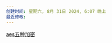 ```yaml
---
创建时间: 星期六, 8月 31日 2024, 6:07 晚上
最近修改: 
---
```



[
aes五种加密](
https://zhuanlan.zhihu.com/p/668028509?utm_psn=1813276455213346817
)